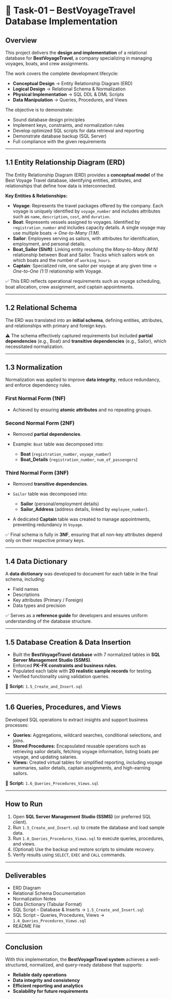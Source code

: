 # 📘 Task-01 – BestVoyageTravel Database Implementation

## Overview

This project delivers the **design and implementation** of a relational database for **BestVoyageTravel**, a company specializing in managing voyages, boats, and crew assignments.

The work covers the complete development lifecycle:

- **Conceptual Design** → Entity Relationship Diagram (ERD)  
- **Logical Design** → Relational Schema & Normalization  
- **Physical Implementation** → SQL DDL & DML Scripts  
- **Data Manipulation** → Queries, Procedures, and Views  

The objective is to demonstrate:  
- Sound database design principles  
- Implement keys, constraints, and normalization rules 
- Develop optimized SQL scripts for data retrieval and reporting
- Demonstrate database backup (SQL Server)
- Full compliance with the given requirements  

---

## 1.1 Entity Relationship Diagram (ERD)
The Entity Relationship Diagram (ERD) provides a **conceptual model** of the Best Voyage Travel database, identifying entities, attributes, and relationships that define how data is interconnected.

**Key Entities & Relationships:**

* **Voyage**: Represents the travel packages offered by the company. Each voyage is uniquely identified by `voyage_number` and includes attributes such as `name`, `description`, `cost`, and `duration`.
* **Boat**: Represents vessels assigned to voyages. Identified by `registration_number` and includes capacity details. A single voyage may use multiple boats → *One-to-Many (1:M)*.
* **Sailor**: Employees serving as sailors, with attributes for identification, employment, and personal details.
* **Boat_Sailor (Shift)**: Linking entity resolving the *Many-to-Many (M:N)* relationship between Boat and Sailor. Tracks which sailors work on which boats and the number of `working_hours`.
* **Captain**: Specialized role, one sailor per voyage at any given time → *One-to-One (1:1)* relationship with Voyage.

✅ This ERD reflects operational requirements such as voyage scheduling, boat allocation, crew assignment, and captain appointments. 

---

## 1.2 Relational Schema
The ERD was translated into an **initial schema**, defining entities, attributes, and relationships with primary and foreign keys.

⚠️ The schema effectively captured requirements but included **partial dependencies** (e.g., Boat) and **transitive dependencies** (e.g., Sailor), which necessitated normalization.

---

## 1.3 Normalization
Normalization was applied to improve **data integrity**, reduce redundancy, and enforce dependency rules.

### First Normal Form (1NF)

* Achieved by ensuring **atomic attributes** and no repeating groups.

### Second Normal Form (2NF)

* Removed **partial dependencies**.
* Example: `Boat` table was decomposed into:

  * **Boat** (`registration_number`, `voyage_number`)
  * **Boat_Details** (`registration_number`, `num_of_passengers`)

### Third Normal Form (3NF)

* Removed **transitive dependencies**.
* `Sailor` table was decomposed into:

  * **Sailor** (personal/employment details)
  * **Sailor_Address** (address details, linked by `employee_number`).
* A dedicated **Captain** table was created to manage appointments, preventing redundancy in `Voyage`.

✅ Final schema is fully in **3NF**, ensuring that all non-key attributes depend only on their respective primary keys.
 
---

## 1.4 Data Dictionary
A **data dictionary** was developed to document for each table in the final schema, including:  
  - Field names  
  - Descriptions  
  - Key attributes (Primary / Foreign)  
  - Data types and precision  

✅ Serves as a **reference guide** for developers and ensures uniform understanding of the database structure.  

---

## 1.5 Database Creation & Data Insertion
- Built the **BestVoyageTravel database** with 7 normalized tables in **SQL Server Management Studio (SSMS)**.  
- Enforced **PK–FK constraints and business rules**.  
- Populated each table with **20 realistic sample records** for testing.  
- Verified functionality using validation queries.  

📂 **Script:** `1.5_Create_and_Insert.sql`  

---

## 1.6 Queries, Procedures, and Views
Developed SQL operations to extract insights and support business processes:

- **Queries:** Aggregations, wildcard searches, conditional selections, and joins.  
- **Stored Procedures:** Encapsulated reusable operations such as retrieving sailor details, fetching voyage information, listing boats per voyage, and updating salaries.  
- **Views:** Created virtual tables for simplified reporting, including voyage summaries, sailor details, captain assignments, and high-earning sailors.  

📂 **Script:** `1.6_Queries_Procedures_Views.sql`  

---

## How to Run
1. Open **SQL Server Management Studio (SSMS)** (or preferred SQL client).  
2. Run `1.5_Create_and_Insert.sql` to create the database and load sample data.  
3. Run `1.6_Queries_Procedures_Views.sql` to execute queries, procedures, and views.
4. (Optional) Use the backup and restore scripts to simulate recovery. 
5. Verify results using `SELECT`, `EXEC` and `CALL` commands.
---

## Deliverables
- ERD Diagram  
- Relational Schema Documentation  
- Normalization Notes  
- Data Dictionary (Tabular Format)  
- SQL Script – Database & Inserts → `1.5_Create_and_Insert.sql`  
- SQL Script – Queries, Procedures, Views → `1.6_Queries_Procedures_Views.sql`  
- README File 

---

## Conclusion
With this implementation, the **BestVoyageTravel system** achieves a well-structured, normalized, and query-ready database that supports:  

- **Reliable daily operations**  
- **Data integrity and consistency**  
- **Efficient reporting and analytics**  
- **Scalability for future requirements**  
